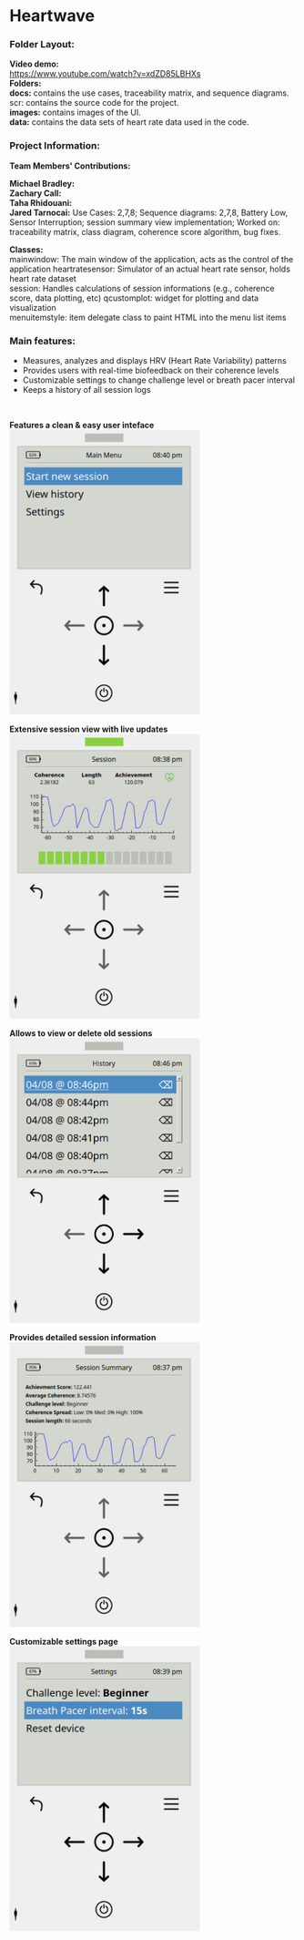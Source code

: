 # Heartwave

### Folder Layout:
**Video demo:**<br/>
https://www.youtube.com/watch?v=xdZD85LBHXs
<br />**Folders:**<br/>
**docs:** contains the use cases, traceability matrix, and sequence diagrams. scr: contains the source code for the project.
<br />**images:** contains images of the UI.
<br />**data:** contains the data sets of heart rate data used in the code.

### Project Information:
**Team Members' Contributions:**<br />

**Michael Bradley:** 
<br />**Zachary Call:**
<br />**Taha Rhidouani:**
<br />**Jared Tarnocai:** Use Cases: 2,7,8; Sequence diagrams: 2,7,8, Battery Low, Sensor Interruption; session summary view implementation; Worked on: traceability matrix, class diagram, coherence score algorithm, bug fixes.
<br />

**Classes:**<br />
mainwindow: The main window of the application, acts as the control of the application heartratesensor: Simulator of an actual heart rate sensor, holds heart rate dataset
<br />session: Handles calculations of session informations (e.g., coherence score, data plotting, etc) qcustomplot: widget for plotting and data visualization
<br />menuitemstyle: item delegate class to paint HTML into the menu list items
<br />
### Main features:

- Measures, analyzes and displays HRV (Heart Rate Variability) patterns
- Provides users with real-time biofeedback on their coherence levels
- Customizable settings to change challenge level or breath pacer interval
- Keeps a history of all session logs

<br />

**Features a clean & easy user inteface** <br><img src="./images/screenshot_1.png?raw=true" height="500">

**Extensive session view with live updates** <br><img src="./images/screenshot_2.png?raw=true" height="500">

**Allows to view or delete old sessions** <br><img src="./images/screenshot_3.png?raw=true" height="500">

**Provides detailed session information** <br><img src="./images/screenshot_4.png?raw=true" height="500">

**Customizable settings page** <br><img src="./images/screenshot_5.png?raw=true" height="500">
